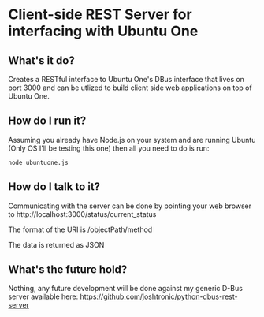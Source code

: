 # Client-side REST Server for interfacing with Ubuntu One

## What's it do?

Creates a RESTful interface to Ubuntu One's DBus interface that lives on port 3000 and can be utlized to build client side web applications on top of Ubuntu One.

## How do I run it?

Assuming you already have Node.js on your system and are running Ubuntu (Only OS I'll be testing this one) then all you need to do is run:

	node ubuntuone.js

## How do I talk to it?

Communicating with the server can be done by pointing your web browser to http://localhost:3000/status/current_status

The format of the URI is /objectPath/method

The data is returned as JSON

## What's the future hold?

Nothing, any future development will be done against my generic D-Bus server available here: https://github.com/joshtronic/python-dbus-rest-server